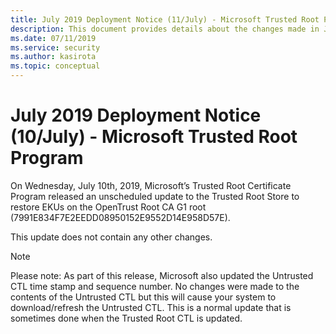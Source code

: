 ```yaml
---
title: July 2019 Deployment Notice (11/July) - Microsoft Trusted Root Program 
description: This document provides details about the changes made in July 2019 to the root store.
ms.date: 07/11/2019
ms.service: security
ms.author: kasirota
ms.topic: conceptual
---
```


# July 2019 Deployment Notice (10/July) - Microsoft Trusted Root Program 

On Wednesday, July 10th, 2019,  Microsoft’s Trusted Root Certificate Program released an unscheduled update to the Trusted Root Store to 
restore EKUs on the OpenTrust Root CA G1 root (7991E834F7E2EEDD08950152E9552D14E958D57E).

This update does not contain any other changes.



>[!NOTE]
> Please note: As part of this release, Microsoft also updated the Untrusted CTL time stamp and sequence number. 
No changes were made to the contents of the Untrusted CTL but this will cause your system to download/refresh the Untrusted CTL. 
This is a normal update that is sometimes done when the Trusted Root CTL is updated.

